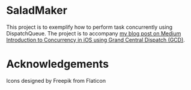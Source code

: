# SaladMaker

This project is to exemplify how to perform task concurrently using DispatchQueue. The project is to accompany [my blog post on Medium Introduction to Concurrency in iOS using Grand Central Dispatch (GCD)](https://medium.com/@anuragajwani/introduction-to-concurrency-in-ios-using-grand-central-dispatch-gcd-8280b57a91ec).

# Acknowledgements

Icons designed by Freepik from Flaticon